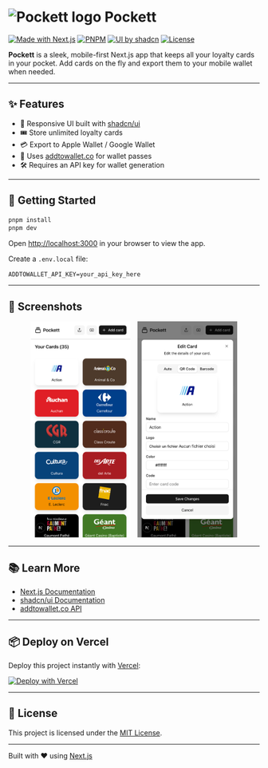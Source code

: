 # <img src="./public/favicon.ico" alt="Pockett logo" width="20" /> Pockett

[![Made with Next.js](https://img.shields.io/badge/Made%20with-Next.js-000?logo=next.js&logoColor=white)](https://nextjs.org/)
[![PNPM](https://img.shields.io/badge/package%20manager-pnpm-F69220?logo=pnpm)](https://pnpm.io)
[![UI by shadcn](https://img.shields.io/badge/UI-shadcn%2Fui-8B5CF6?logo=storybook&logoColor=white)](https://ui.shadcn.com/)
[![License](https://img.shields.io/github/license/clementmoine/pockett)](LICENSE)

**Pockett** is a sleek, mobile-first Next.js app that keeps all your loyalty cards in your pocket. Add cards on the fly and export them to your mobile wallet when needed.

---

## ✨ Features

- 📱 Responsive UI built with [shadcn/ui](https://ui.shadcn.com)
- 🎟 Store unlimited loyalty cards
- 💳 Export to Apple Wallet / Google Wallet
- 🔐 Uses [addtowallet.co](https://addtowallet.co) for wallet passes
- 🛠 Requires an API key for wallet generation

---

## 🚀 Getting Started

```bash
pnpm install
pnpm dev
```

Open [http://localhost:3000](http://localhost:3000) in your browser to view the app.

Create a `.env.local` file:

```env
ADDTOWALLET_API_KEY=your_api_key_here
```

---

## 📸 Screenshots

<p align="center">
  <img src="./public/screenshots/narrow/home.png" alt="Home screen" width="200" style="display:inline-block; margin-right:10px;" />
  <img src="./public/screenshots/narrow/modal.png" alt="Modal view" width="200" style="display:inline-block;" />
</p>

---

## 📚 Learn More

- [Next.js Documentation](https://nextjs.org/docs)
- [shadcn/ui Documentation](https://ui.shadcn.com)
- [addtowallet.co API](https://addtowallet.co)

---

## 📦 Deploy on Vercel

Deploy this project instantly with [Vercel](https://vercel.com/new?utm_source=create-next-app&utm_medium=readme):

[![Deploy with Vercel](https://vercel.com/button)](https://vercel.com/new)

---

## 🧾 License

This project is licensed under the [MIT License](LICENSE).

---

Built with ❤️ using [Next.js](https://nextjs.org)
